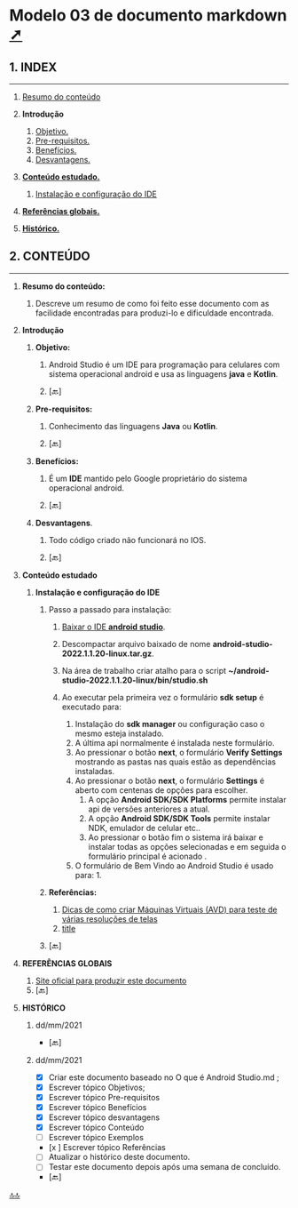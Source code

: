 # <span id="topo"><span>Modelo 03 de documento markdown <a href="O que é Android Studio.html" target="_blank" title="Pressione aqui para expandir este documento em nova aba." >  ➚ </a>

## **1. INDEX**

---

   1. [Resumo do conteúdo](#id_resumo)

   2. **Introdução**
      1. [Objetivo.](#id_objetivo)
      2. [Pre-requisitos.](#id_pre_requisitos)
      3. [Benefícios.](#id_beneficios)
      4. [Desvantagens.](#id_desvantagens)

   3. [**Conteúdo estudado.**](#id_Conteudo)
      1. [Instalação e configuração do IDE](#id_assunto01)
      <!-- 2. [Assunto 02](#id_assunto02)
      3. [Assunto 03](#id_assunto03)
      4. [Assunto 04](#id_assunto04)
      5. [Assunto 05](#id_assunto05)
      6. [Assunto 06](#id_assunto06)
      7. [Assunto 07](#id_assunto07)
      8. [Assunto 08](#id_assunto08)
      9. [Assunto 09](#id_assunto09)
      10. [Assunto 10](#id_assunto10) -->

   4. [**Referências globais.**](#id_referencias)

   5. [**Histórico.**](#id_historico)

## **2. CONTEÚDO**

---

   1. <span id="id_resumo"><span>**Resumo do conteúdo:**
      1. Descreve um resumo de como foi feito esse documento com as facilidade encontradas para produzi-lo e dificuldade encontrada.

   2. **Introdução**

      1. <span id="id_objetivo"><span>**Objetivo:**
         1. Android Studio é um IDE para programação para celulares com sistema operacional android e usa as linguagens **java** e **Kotlin**.

         2. <text onclick="goBack()">[🔙]</text>

      2. <span id="id_pre_requisitos"></span>**Pre-requisitos:**
         1. Conhecimento das linguagens **Java** ou **Kotlin**.

         2. <text onclick="goBack()">[🔙]</text>

      3. <span id="id_beneficios"></span>**Benefícios:**
         1. É um **IDE** mantido pelo Google proprietário do sistema operacional android.

         2. <text onclick="goBack()">[🔙]</text>

      4. <span id="id_desvantagens"></span>**Desvantagens**.
         1. Todo código criado não funcionará no IOS.

         2. <text onclick="goBack()">[🔙]</text>

   3. <span id=id_Conteudo></span>**Conteúdo estudado**
      1. <span id=id_assunto01></span>**Instalação e configuração do IDE**
         1. Passo a passado para instalação:
            1. [Baixar o IDE **android studio**](https://developer.android.com/studio?gclid=CjwKCAiA0JKfBhBIEiwAPhZXD-kbLpG89JHxNXGfCoFxdYterYK_vFBEskd_FprYr5Y8mIkTcyc7tBoCH20QAvD_BwE&gclsrc=aw.ds).

            2. Descompactar arquivo baixado de nome **android-studio-2022.1.1.20-linux.tar.gz**.

            3. Na área de trabalho criar atalho para o script **~/android-studio-2022.1.1.20-linux/bin/studio.sh**

            4. Ao executar pela primeira vez o formulário **sdk setup** é executado para:
               1. Instalação do **sdk manager** ou configuração caso o mesmo esteja instalado.
               2. A última api normalmente é instalada neste formulário.
               3. Ao pressionar o botão **next**, o formulário **Verify Settings** mostrando as pastas nas quais estão as dependências instaladas.
               4. Ao pressionar o botão **next**, o formulário **Settings** é aberto com centenas de opções para escolher.
                  1. A opção **Android SDK/SDK Platforms** permite instalar api de versões anteriores a atual.
                  2. A opção **Android SDK/SDK Tools** permite instalar NDK, emulador de celular etc..
                  3. Ao pressionar o botão fim o sistema irá baixar e instalar todas as opções selecionadas e em seguida o formulário principal é acionado .
               5. O formulário de Bem Vindo ao Android Studio é usado para:
                  1. 

            <!-- 5. **Exemplo do Instalação e configuração do IDE**.
               1. Descrição do exemplo

                  ```ts
                  ``` -->

         2. **Referências:**
            1. [Dicas de como criar Máquinas Virtuais (AVD) para teste de várias resoluções de telas](https://developer.android.com/studio/run/managing-avds?hl=pt-br)
            2. [title](link)

         3. <text onclick="goBack()">[🔙]</text>

      <!-- 2. <span id=id_assunto02></span>**Assunto 02**
         4. Descrição do conteúdo.
         5. **Exemplo do assunto 02**.
            1. Descrição do exemplo

               ```ts
               ```

         6. **Referências:**
            1. [title](link)
            2. [title](link)

         7. <text onclick="goBack()">[🔙]</text>

      2. <span id=id_assunto03></span>**Assunto 03**
         1. Descrição do conteúdo.
         2. **Exemplo do assunto 03**.
            1. Descrição do exemplo

               ```ts
               ```

         3. **Referências:**
            1. [title](link)
            2. [title](link)

         4. <text onclick="goBack()">[🔙]</text>

      3. <span id=id_assunto04></span>**Assunto 04**
         1. Descrição do conteúdo.
         2. **Exemplo do assunto 04**.
            1. Descrição do exemplo

               ```ts
               ```

         3. **Referências:**
            1. [title](link)
            2. [title](link)

         4. <text onclick="goBack()">[🔙]</text>

      4. <span id=id_assunto05></span>**Assunto 05**
         1. Descrição do conteúdo.
         2. **Exemplo do assunto 05**.
            1. Descrição do exemplo

               ```ts
               ```

         3. **Referências:**
            1. [title](link)
            2. [title](link)

         4. <text onclick="goBack()">[🔙]</text>

      5. <span id=id_assunto06></span>**Assunto 06**
         1. Descrição do conteúdo.
         2. **Exemplo do assunto 06**.
            1. Descrição do exemplo

               ```ts
               ```

         3. **Referências:**
            1. [title](link)
            2. [title](link)

         4. <text onclick="goBack()">[🔙]</text>

      6. <span id=id_assunto07></span>**Assunto 07**
         1. Descrição do conteúdo.
         2. **Exemplo do assunto 07**.
            1. Descrição do exemplo

               ```ts
               ```

         3. **Referências:**
            1. [title](link)
            2. [title](link)

         4. <text onclick="goBack()">[🔙]</text>

      7. <span id=id_assunto08></span>**Assunto 08**
         1. Descrição do conteúdo.
         2. **Exemplo do assunto 08**.
            1. Descrição do exemplo

               ```ts
               ```

         3. **Referências:**
            1. [title](link)
            2. [title](link)

         4. <text onclick="goBack()">[🔙]</text>

      8. <span id=id_assunto09></span>**Assunto 09**
         1. Descrição do conteúdo.
         2. **Exemplo do assunto 09**.
            1. Descrição do exemplo

               ```ts
               ```

         3. **Referências:**
            1. [title](link)
            2. [title](link)

         4. <text onclick="goBack()">[🔙]</text>

      9.  <span id=id_assunto10></span>**Assunto 10**
          1. Descrição do conteúdo.
          2. **Exemplo do assunto 10**.
             1. Descrição do exemplo

                  ```ts
                  ```

          3. **Referências:**
             1. [title](link)
             2. [title](link)

          4. <text onclick="goBack()">[🔙]</text>

      10. <text onclick="goBack()">[🔙]</text> -->

   4. <span id=id_referencias></span>**REFERÊNCIAS GLOBAIS**
      1. [Site oficial para produzir este documento](#1)
      <!-- 2. [#](##)
      2. [#](##)
      3. [#](##)
      4. [#](##) -->

      5. <text onclick="goBack()">[🔙]</text>

   5. <span id="id_historico"><span>**HISTÓRICO**

      1. dd/mm/2021 <!--TODO: HISTÓRICO -->

         - <text onclick="goBack()">[🔙]</text>

      2. dd/mm/2021 <!--FIXME: Falta fazer os item abaixo: -->
         - [x] Criar este documento baseado no O que é Android Studio.md ;
         - [x] Escrever tópico Objetivos;
         - [x] Escrever tópico Pre-requisitos
         - [x] Escrever tópico Benefícios
         - [x] Escrever tópico desvantagens
         - [x] Escrever tópico Conteúdo
         - [ ] Escrever tópico Exemplos
         - [x ] Escrever tópico Referências
         - [ ] Atualizar o histórico deste documento.
         - [ ] Testar este documento depois após uma semana de concluído.

         - <text onclick="goBack()">[🔙]</text>

[🔝🔝](#topo "Retorna ao topo")

 <script>    function goBack() {    window.history.back()}</script>

